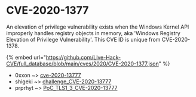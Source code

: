 # CVE-2020-1377

An elevation of privilege vulnerability exists when the Windows Kernel API improperly handles registry objects in memory, aka 'Windows Registry Elevation of Privilege Vulnerability'. This CVE ID is unique from CVE-2020-1378.

{% embed url="https://github.com/Live-Hack-CVE/full_database/blob/main/cves/2020/CVE-2020-1377.json" %}


* 0xxon ~> [cve-2020-13777](https://zeste.alice-snow.ru/2020/database/cve-2020-1377/cve-2020-13777-0xxon)
* shigeki ~> [challenge_CVE-2020-13777](https://zeste.alice-snow.ru/2020/database/cve-2020-1377/challenge_cve-2020-13777-shigeki)
* prprhyt ~> [PoC_TLS1_3_CVE-2020-13777](https://zeste.alice-snow.ru/2020/database/cve-2020-1377/poc_tls1_3_cve-2020-13777-prprhyt)
